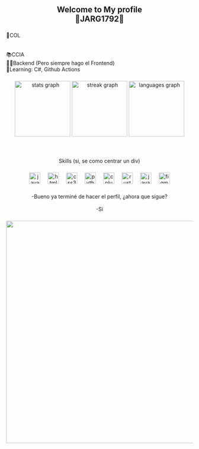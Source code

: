 <h2 align="center">Welcome to My profile<br>💎JARG1792💎</h2>

###

<p align="left">📌COL<br><br><br>📚CCIA<br>💪🏻Backend (Pero siempre hago el Frontend)<br>🌱Learning: C#, Github Actions</p>

###

<div align="center">
  <img src="https://github-readme-stats.vercel.app/api?username=JAGR1792&hide_title=false&hide_rank=false&show_icons=true&include_all_commits=true&count_private=true&disable_animations=false&theme=dracula&locale=en&hide_border=false" height="150" alt="stats graph"  />
  <img src="https://streak-stats.demolab.com?user=JAGR1792&locale=en&mode=daily&theme=dracula&hide_border=false&border_radius=5" height="150" alt="streak graph"  />
  <img src="https://github-readme-stats.vercel.app/api/top-langs?username=JAGR1792&locale=es&hide_title=false&layout=compact&card_width=320&langs_count=6&theme=merko&hide_border=false&custom_title=Lenguajes" height="150" alt="languages graph"  />
</div>

###

<br clear="both">

<p align="center">Skills (si, se como centrar un div)</p>

###

<div align="center">
  <img src="https://cdn.jsdelivr.net/gh/devicons/devicon/icons/javascript/javascript-original.svg" height="30" alt="javascript logo"  />
  <img width="12" />
  <img src="https://cdn.jsdelivr.net/gh/devicons/devicon/icons/html5/html5-original.svg" height="30" alt="html5 logo"  />
  <img width="12" />
  <img src="https://cdn.jsdelivr.net/gh/devicons/devicon/icons/css3/css3-original.svg" height="30" alt="css3 logo"  />
  <img width="12" />
  <img src="https://cdn.jsdelivr.net/gh/devicons/devicon/icons/python/python-original.svg" height="30" alt="python logo"  />
  <img width="12" />
  <img src="https://cdn.jsdelivr.net/gh/devicons/devicon/icons/cplusplus/cplusplus-original.svg" height="30" alt="cplusplus logo"  />
  <img width="12" />
  <img src="https://rustacean.net/assets/rustacean-orig-noshadow.png" height="30" alt="rust logo"  />
  <img width="12" />
  <img src="https://cdn.jsdelivr.net/gh/devicons/devicon/icons/java/java-original.svg" height="30" alt="java logo"  />
  <img width="12" />
  <img src="https://cdn.jsdelivr.net/gh/devicons/devicon/icons/figma/figma-original.svg" height="30" alt="figma logo"  />
</div>

###

<p align="center">-Bueno ya terminé de hacer el perfil, ¿ahora que sigue?<br><br>-Si</p>

###

<img align="center" height="600" src="https://ndsc.b-cdn.net/avatars/9ca710b805fd3a7693a622796f9c4d8a.jpg"  />


